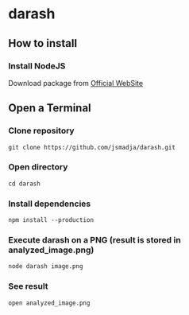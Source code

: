 # darash

## How to install

### Install NodeJS

Download package from [Official WebSite](https://nodejs.org/en/)

## Open a Terminal

### Clone repository
```
git clone https://github.com/jsmadja/darash.git
```

### Open directory
```
cd darash
```

### Install dependencies
```
npm install --production
```

### Execute darash on a PNG (result is stored in analyzed_image.png)
```
node darash image.png
```

### See result 
```
open analyzed_image.png
```
